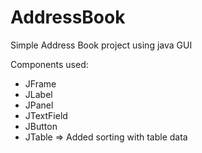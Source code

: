 # AddressBook
Simple Address Book project using java GUI

Components used:
  * JFrame
  * JLabel
  * JPanel
  * JTextField
  * JButton
  * JTable
      => Added sorting with table data
